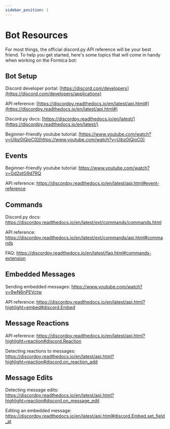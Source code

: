 ```yaml
---
sidebar_position: 1
---
```

# Bot Resources

For most things, the official discord.py API reference will be your best friend. To help you get started, here's some topics that will come in handy when working on the Formica bot:

## Bot Setup
Discord developer portal: [https://discord.com/developers](https://discord.com/developers/applications)  

API reference: [https://discordpy.readthedocs.io/en/latest/api.html#](https://discordpy.readthedocs.io/en/latest/api.html#)  

Discord.py docs: [https://discordpy.readthedocs.io/en/latest/](https://discordpy.readthedocs.io/en/latest/)  

Beginner-friendly youtube tutorial: [https://www.youtube.com/watch?v=Uibz0iQjoC0](https://www.youtube.com/watch?v=Uibz0iQjoC0)

## Events
Beginner-friendly youtube tutorial: https://www.youtube.com/watch?v=Gd2ptG9d7RQ  

API reference: https://discordpy.readthedocs.io/en/latest/api.html#event-reference 

## Commands
Discord.py docs: https://discordpy.readthedocs.io/en/latest/ext/commands/commands.html  

API reference: https://discordpy.readthedocs.io/en/latest/ext/commands/api.html#commands  

FAQ: https://discordpy.readthedocs.io/en/latest/faq.html#commands-extension  

## Embedded Messages
Sending embedded messages: https://www.youtube.com/watch?v=9wN6nPEVctw  

API reference: https://discordpy.readthedocs.io/en/latest/api.html?highlight=embed#discord.Embed  

## Message Reactions
API reference: https://discordpy.readthedocs.io/en/latest/api.html?highlight=reaction#discord.Reaction 

Detecting reactions to messages: https://discordpy.readthedocs.io/en/latest/api.html?highlight=reaction#discord.on_reaction_add 

## Message Edits
Detecting message edits: https://discordpy.readthedocs.io/en/latest/api.html?highlight=reaction#discord.on_message_edit  

Editing an embedded message: https://discordpy.readthedocs.io/en/latest/api.html#discord.Embed.set_field_at  

